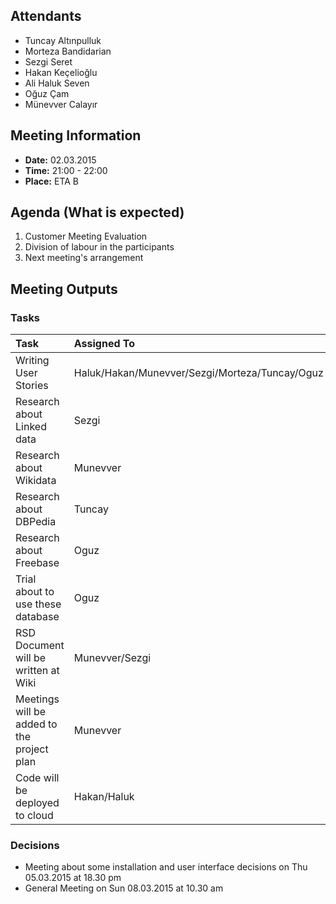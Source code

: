 ## Attendants ##
  * Tuncay Altınpulluk
  * Morteza Bandidarian
  * Sezgi Seret
  * Hakan Keçelioğlu
  * Ali Haluk Seven
  * Oğuz Çam
  * Münevver Calayır

## Meeting Information ##
  * **Date:** 02.03.2015
  * **Time:** 21:00 - 22:00
  * **Place:** ETA B


## Agenda (What is expected) ##
  1. Customer Meeting Evaluation
  1. Division of labour in the participants
  1. Next meeting's arrangement

## Meeting Outputs ##
### Tasks ###
| **Task** | **Assigned To** | **Due Time** |
|:---------|:----------------|:-------------|
| Writing User Stories | Haluk/Hakan/Munevver/Sezgi/Morteza/Tuncay/Oguz | 08.03.2015   |
| Research about Linked data | Sezgi           | 08.03.2015   |
| Research about Wikidata | Munevver        | 08.03.2015   |
| Research about DBPedia | Tuncay          | 08.03.2015   |
| Research about Freebase | Oguz            | 08.03.2015   |
| Trial about to use these database | Oguz            | 08.03.2015   |
| RSD Document will be written at Wiki | Munevver/Sezgi  | 08.03.2015   |
| Meetings will be added to the project plan | Munevver        | 08.03.2015   |
| Code will be deployed to cloud | Hakan/Haluk     | 08.03.2015   |


### Decisions ###
  * Meeting about some installation and user interface decisions on Thu 05.03.2015 at 18.30 pm
  * General Meeting on Sun 08.03.2015 at 10.30 am